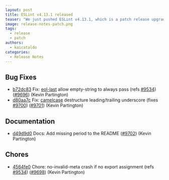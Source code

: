 ```yaml
---
layout: post
title: ESLint v4.13.1 released
teaser: "We just pushed ESLint v4.13.1, which is a patch release upgrade of ESLint. This release fixes several bugs found in the previous release."
image: release-notes-patch.png
tags:
  - release
  - patch
authors:
  - kaicataldo
categories:
  - Release Notes
---
```


## Bug Fixes

* [b72dc83](https://github.com/eslint/eslint/commit/b72dc83) Fix: [eol-last](/docs/rules/eol-last) allow empty-string to always pass (refs [#9534](https://github.com/eslint/eslint/issues/9534)) ([#9696](https://github.com/eslint/eslint/issues/9696)) (Kevin Partington)
* [d80aa7c](https://github.com/eslint/eslint/commit/d80aa7c) Fix: [camelcase](/docs/rules/camelcase) destructure leading/trailing underscore (fixes [#9700](https://github.com/eslint/eslint/issues/9700)) ([#9701](https://github.com/eslint/eslint/issues/9701)) (Kevin Partington)

## Documentation

* [d49d9d0](https://github.com/eslint/eslint/commit/d49d9d0) Docs: Add missing period to the README ([#9702](https://github.com/eslint/eslint/issues/9702)) (Kevin Partington)

## Chores

* [4564fe0](https://github.com/eslint/eslint/commit/4564fe0) Chore: no-invalid-meta crash if no export assignment (refs [#9534](https://github.com/eslint/eslint/issues/9534)) ([#9698](https://github.com/eslint/eslint/issues/9698)) (Kevin Partington)
